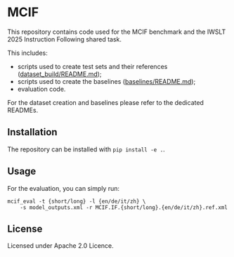 # MCIF

This repository contains code used for the MCIF benchmark and the IWSLT 2025 Instruction Following
shared task.

This includes:

 - scripts used to create test sets and their references ([dataset_build/README.md]());
 - scripts used to create the baselines ([baselines/README.md]());
 - evaluation code.


For the dataset creation and baselines please refer to the dedicated READMEs.

## Installation

The repository can be installed with `pip install -e .`.

## Usage

For the evaluation, you can simply run:

```shell
mcif_eval -t {short/long} -l {en/de/it/zh} \
    -s model_outputs.xml -r MCIF.IF.{short/long}.{en/de/it/zh}.ref.xml
```

## License

Licensed under Apache 2.0 Licence.